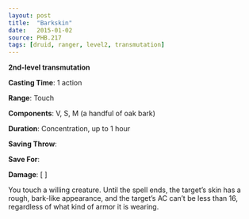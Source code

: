 ```yaml
---
layout: post
title:  "Barkskin"
date:   2015-01-02
source: PHB.217
tags: [druid, ranger, level2, transmutation]
---
```


**2nd-level transmutation**

**Casting Time**: 1 action

**Range**: Touch

**Components**: V, S, M (a handful of oak bark)

**Duration**: Concentration, up to 1 hour

**Saving Throw**: 

**Save For**: 

**Damage**: [ ]

You touch a willing creature. Until the spell ends, the target’s skin has a rough, bark-like appearance, and the target’s AC can’t be less than 16, regardless of what kind of armor it is wearing.
